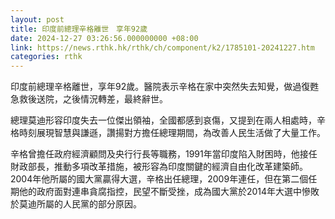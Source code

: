 ```yaml
---
layout: post
title: 印度前總理辛格離世　享年92歲
date: 2024-12-27 03:26:56.000000000 +08:00
link: https://news.rthk.hk/rthk/ch/component/k2/1785101-20241227.htm
categories: rthk
---
```


印度前總理辛格離世，享年92歲。醫院表示辛格在家中突然失去知覺，做過復甦急救後送院，之後情況轉差，最終辭世。

總理莫迪形容印度失去一位傑出領袖，全國都感到哀傷，又提到在兩人相處時，辛格時刻展現智慧與謙遜，讚揚對方擔任總理期間，為改善人民生活做了大量工作。

辛格曾擔任政府經濟顧問及央行行長等職務，1991年當印度陷入財困時，他接任財政部長，推動多項改革措施，被形容為印度關鍵的經濟自由化改革建築師。2004年他所屬的國大黨贏得大選，辛格出任總理，2009年連任，但在第二個任期他的政府面對連串貪腐指控，民望不斷受挫，成為國大黨於2014年大選中慘敗於莫迪所屬的人民黨的部分原因。
